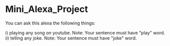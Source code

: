 # Mini_Alexa_Project

You can ask this alexa the following things:

i) playing any song on youtube. Note: Your sentence must have "play" word.
ii) telling any joke. Note: Your sentence must have "joke" word.
